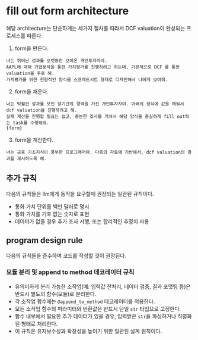 # fill out form architecture

해당 architecture는 단순하게는 세가지 절차를 따라서 DCF valuation이 완성되는 프로세스를 따른다.

1. form을 만든다.
```
너는 뛰어난 성과를 오랫동안 보여온 개인투자자야.
AAPL에 대해 기업분석을 통한 가치평가를 진행하려고 하는데, 기본적으로 DCF 를 통한 valuation을 주로 해.
가치평가를 위한 전형적인 양식을 스프레드시트 형태로 디자인해서 나에게 보여줘.
```

2. form을 채운다.
```
너는 탁월한 성과를 보인 장기간의 경력을 가진 개인투자자야. 아래의 형식에 값을 채워서 dcf valuation을 진행하려고 해.
실제 계산을 진행할 필요는 없고, 충분한 조사를 거쳐서 해당 양식을 충실하게 fill out하는 task를 수행해줘.
{form}
```

3. form을 계산한다.
```
너는 금융 기초지식이 풍부한 프로그래머야. 다음의 자료에 기반해서, dcf valuation의 결과를 제시하도록 해.
```

## 추가 규칙
다음의 규칙들은 llm에게 동작을 요구할때 권장되는 일관된 규칙이다.
* 통화 가치 단위를 백만 달러로 명시
* 통화 가치를 기호 없는 숫자로 표현
* 데이터가 없을 경우 추가 조사 시행, 또는 합리적인 추정치 사용



## program design rule
다음의 규칙들을 준수하며 코드를 작성할 것이 권장된다.

### 모듈 분리 및 append to method 데코레이터 규칙
- 유의미하게 분리 가능한 소작업(예: 입력값 전처리, 데이터 검증, 결과 포맷팅 등)은 반드시 별도의 함수(모듈)로 분리한다.
- 각 소작업 함수에는 `@append_to_method` 데코레이터를 적용한다.
- 모든 소작업 함수의 파라미터와 반환값은 반드시 단일 `str` 타입으로 고정한다.
- 함수 내부에서 필요한 추가 데이터가 있을 경우, 입력받은 `str`을 파싱하거나 직렬화된 형태로 처리한다.
- 이 규칙은 유지보수성과 확장성을 높이기 위한 일관된 설계 원칙이다.